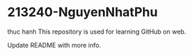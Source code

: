 # 213240-NguyenNhatPhu
thuc hanh
This repository is used for learning GitHub on web.


Update README with more info.
